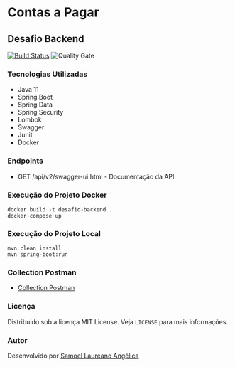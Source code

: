 # Contas a Pagar
## Desafio Backend

[![Build Status](https://travis-ci.org/condessalovelace/mavenquickstart.svg?branch=master)](https://travis-ci.org/condessalovelace/mavenquickstart) ![Quality Gate](https://sonarcloud.io/api/project_badges/measure?project=br.com%3Amavenquickstart&metric=alert_status)

### Tecnologias Utilizadas
- Java 11
- Spring Boot
- Spring Data
- Spring Security
- Lombok
- Swagger
- Junit
- Docker

### Endpoints
- GET /api/v2/swagger-ui.html - Documentação da API

### Execução do Projeto Docker
```shell
docker build -t desafio-backend .
docker-compose up
```

### Execução do Projeto Local
```shell
mvn clean install
mvn spring-boot:run
```

### Collection Postman
- [Collection Postman](https://github.com/samoellaureano/Contas_a_pagar/blob/master/Desafio%20Backend.postman_collection.json)

### Licença
Distribuido sob a licença MIT License. Veja `LICENSE` para mais informações.

### Autor
Desenvolvido por [Samoel Laureano Angélica](https://github.com/samoellaureano)